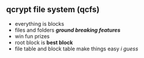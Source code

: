 ## qcrypt file system (qcfs)
- everything is blocks
- files and folders ***ground breaking features***
- win fun prizes
- root block is **best block**
- file table and block table make things easy *i guess*
